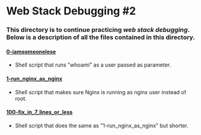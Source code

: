 # Web Stack Debugging #2
### This directory is to continue practicing _web stack debugging_. Below is a description of all the files contained in this directory.

#### [0-iamsomeonelese](./0-iamsomeonelese)
* Shell script that runs "whoami" as a user passed as parameter.

#### [1-run_nginx_as_nginx](./1-run_nginx_as_nginx)
* Shell script that makes sure Nginx is running as nginx user instead of root.

#### [100-fix_in_7_lines_or_less](./100-fix_in_7_lines_or_less)
* Shell script that does the same as "1-run_nginx_as_nginx" but shorter.
